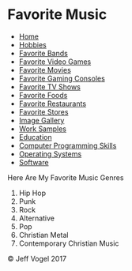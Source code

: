 <!DOCTYPE html>
<html>
	<head>
		<link href="styles/Website About Me - main.css" rel="stylesheet"/>
		<meta charset="UTF-8">
		<title>Website About Me - Favorite Music</title>
		<script type="text/javascript" src="javascript/Website About Me - Favorite Music.js"></script>
	</head>
	<body onload="FavoriteMusicProcess()">
		<div class = "header">
			<h1>Favorite Music</h1>
		</div>
		<div class="nav">
			<ul>
				<li><a href="Website About Me - Main.html">Home</a></li>
				<li><a href="Website About Me - Hobbies.html">Hobbies</a></li>
				<li><a href="Website About Me - Favorite Bands.html">Favorite Bands</a></li>
				<li><a href="Website About Me - Favorite Video Games.html">Favorite Video Games</a></li>
				<li><a href="Website About Me - Favorite Movies.html">Favorite Movies</a></li>
				<li><a href="Website About Me - Favorite Gaming Consoles.html">Favorite Gaming Consoles</a></li>
				<li><a href="Website About Me - Favorite TV Shows.html">Favorite TV Shows</a></li>
				<li><a href="Website About Me - Favorite Foods.html">Favorite Foods</a></li>
				<li><a href="Website About Me - Favorite Restaurants.html">Favorite Restaurants</a></li>
				<li><a href="Website About Me - Favorite Stores.html">Favorite Stores</a></li>
				<li><a href="Website About Me - Image Gallery.html">Image Gallery</a></li>
				<li><a href="Website About Me - Work Samples.html">Work Samples</a></li>
				<li><a href="Website About Me - Education.html">Education</a></li>
				<li><a href="Website About Me - Computer Programming Skills.html">Computer Programming Skills</a></li>
				<li><a href="Website About Me - Operating Systems.html">Operating Systems</a></li>
				<li><a href="Website About Me - Software.html">Software</a></li>
			</ul>
		</div>
		<div class = "content">
			<p>Here Are My Favorite Music Genres</p>
			<div id="myFavoriteMusicDivElement">
				<ol>
					<li>Hip Hop</li>
					<li>Punk</li>
					<li>Rock</li>
					<li>Alternative</li>
					<li>Pop</li>
					<li>Christian Metal</li>
					<li>Contemporary Christian Music</li>
				</ol>
			</div>
		</div>
		<div class = "footer">
			<p>&copy; Jeff Vogel 2017</p>
		</div>
	</body>
</html>
